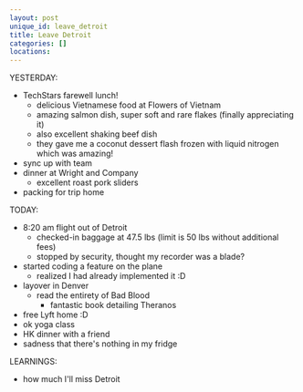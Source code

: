 ```yaml
---
layout: post
unique_id: leave_detroit
title: Leave Detroit
categories: []
locations: 
---
```


YESTERDAY:
* TechStars farewell lunch!
  * delicious Vietnamese food at Flowers of Vietnam
  * amazing salmon dish, super soft and rare flakes (finally appreciating it)
  * also excellent shaking beef dish
  * they gave me a coconut dessert flash frozen with liquid nitrogen which was amazing!
* sync up with team
* dinner at Wright and Company
  * excellent roast pork sliders
* packing for trip home

TODAY:
* 8:20 am flight out of Detroit
  * checked-in baggage at 47.5 lbs (limit is 50 lbs without additional fees)
  * stopped by security, thought my recorder was a blade?
* started coding a feature on the plane
  * realized I had already implemented it :D
* layover in Denver
  * read the entirety of Bad Blood
    * fantastic book detailing Theranos
* free Lyft home :D
* ok yoga class
* HK dinner with a friend
* sadness that there's nothing in my fridge

LEARNINGS:
* how much I'll miss Detroit
